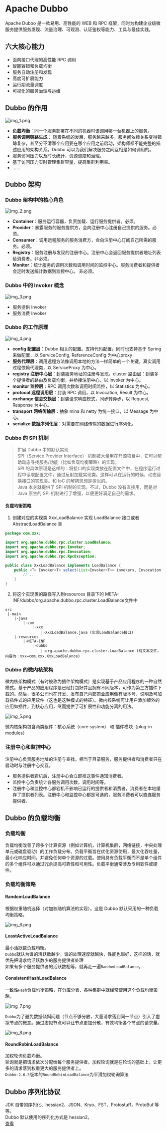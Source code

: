 # Apache Dubbo

Apache Dubbo 是一款易用、高性能的 WEB 和 RPC 框架，同时为构建企业级微服务提供服务发现、流量治理、可观测、认证鉴权等能力、工具与最佳实践。

## 六大核心能力

- 面向接口代理的高性能 RPC 调用
- 智能容错和负载均衡
- 服务自动注册和发现
- 高度可扩展能力
- 运行期流量调度
- 可视化的服务治理与运维

## Dubbo 的作用

![img_1.png](img_1.png)
- **负载均衡**：同一个服务部署在不同的机器时该调用哪一台机器上的服务。
- **服务调用链路生成**： 随着系统的发展，服务越来越多，服务间依赖关系变得错踪复杂，甚至分不清哪个应用要在哪个应用之前启动，架构师都不能完整的描述应用的架构关系。Dubbo
   可以为我们解决服务之间互相是如何调用的。
- 服务访问压力以及时长统计、资源调度和治理。
- 基于访问压力实时管理集群容量，提高集群利用率。
- ……

## Dubbo 架构

### Dubbo 架构中的核心角色

![img_2.png](img_2.png)
- **Container**：服务运行容器，负责加载、运行服务提供者。必须。
- **Provider**：暴露服务的服务提供方，会向注册中心注册自己提供的服务。必须。
- **Consumer**：调用远程服务的服务消费方，会向注册中心订阅自己所需的服务。必须。
- **Registry**：服务注册与发现的注册中心。注册中心会返回服务提供者地址列表给消费者。非必须。
- **Monitor**：统计服务的调用次数和调用时间的监控中心。服务消费者和提供者会定时发送统计数据到监控中心。 非必须。

### Dubbo 中的 Invoker 概念

![img_3.png](img_3.png)
- 服务提供 Invoker
- 服务消费 Invoker

### Dubbo 的工作原理

![img_4.png](img_4.png)
- **config 配置层**：Dubbo 相关的配置。支持代码配置，同时也支持基于 Spring 来做配置，以 ServiceConfig, ReferenceConfig
   为中心proxy
- **服务代理层**：调用远程方法像调用本地的方法一样简单的一个关键，真实调用过程依赖代理类，以 ServiceProxy 为中心。
- **registry 注册中心层**：封装服务地址的注册与发现。cluster 路由层：封装多个提供者的路由及负载均衡，并桥接注册中心，以
   Invoker 为中心。
- **monitor 监控层**：RPC 调用次数和调用时间监控，以 Statistics 为中心。
- **protocol 远程调用层**：封装 RPC 调用，以 Invocation, Result 为中心。
- **exchange 信息交换层**：封装请求响应模式，同步转异步，以 Request, Response 为中心。
- **transport 网络传输层**：抽象 mina 和 netty 为统一接口，以 Message 为中心。
- **serialize 数据序列化层**：对需要在网络传输的数据进行序列化。

### Dubbo 的 SPI 机制

> 扩展 Dubbo 中的默认实现  
> SPI（Service Provider Interface） 机制被大量用在开源项目中，它可以帮助动态寻找服务/功能（比如负载均衡策略）的实现。  
> SPI 的具体原理是这样的：将接口的实现类放在配置文件中，在程序运行过程中读取配置文件，通过反射加载实现类。这样可以在运行的时候，动态替换接口的实现类。和
> IoC 的解耦思想是类似的。  
> Java 本身就提供了 SPI 机制的实现。不过，Dubbo 没有直接用，而是对 Java 原生的 SPI 机制进行了增强，以便更好满足自己的需求。

#### 负载均衡策略

1. 创建对应的实现类 XxxLoadBalance 实现 LoadBalance 接口或者 AbstractLoadBalance 类

```java
package com.xxx;

import org.apache.dubbo.rpc.cluster.LoadBalance;
import org.apache.dubbo.rpc.Invoker;
import org.apache.dubbo.rpc.Invocation;
import org.apache.dubbo.rpc.RpcException;

public class XxxLoadBalance implements LoadBalance {
    public <T> Invoker<T> select(List<Invoker<T>> invokers, Invocation invocation) throws RpcException {
        // ...
    }
}
```

2. 将这个实现类的路径写入到resources 目录下的 META-INF/dubbo/org.apache.dubbo.rpc.cluster.LoadBalance文件中

```text
src
 |-main
    |-java
        |-com
            |-xxx
                |-XxxLoadBalance.java (实现LoadBalance接口)
    |-resources
        |-META-INF
            |-dubbo
                |-org.apache.dubbo.rpc.cluster.LoadBalance (纯文本文件，内容为：xxx=com.xxx.XxxLoadBalance)
```

### Dubbo 的微内核架构


微内核架构模式（有时被称为插件架构模式）是实现基于产品应用程序的一种自然模式。基于产品的应用程序是已经打包好并且拥有不同版本，可作为第三方插件下载的。然后，很多公司也在开发、发布自己内部商业应用像有版本号、说明及可加载插件式的应用软件（这也是这种模式的特征）。微内核系统可让用户添加额外的应用如插件，到核心应用，继而提供了可扩展性和功能分离的用法。

![img_5.png](img_5.png)

微内核架构包含两类组件：核心系统（core system） 和 插件模块（plug-in modules）

### 注册中心和监控中心

注册中心负责服务地址的注册与查找，相当于目录服务，服务提供者和消费者只在启动时与注册中心交互。
- 服务提供者宕机后，注册中心会立即推送事件通知消费者。
- 监控中心负责统计各服务调用次数，调用时间等。
- 注册中心和监控中心都宕机不影响已运行的提供者和消费者，消费者在本地缓存了提供者列表。注册中心和监控中心都是可选的，服务消费者可以直连服务提供者。

## Dubbo 的负载均衡

### 负载均衡

负载均衡改善了跨多个计算资源（例如计算机，计算机集群，网络链接，中央处理单元或磁盘驱动）的工作负载分布。负载平衡旨在优化资源使用，最大化吞吐量，最小化响应时间，并避免任何单个资源的过载。使用具有负载平衡而不是单个组件的多个组件可以通过冗余提高可靠性和可用性。负载平衡通常涉及专用软件或硬件。

### 负载均衡策略

#### RandomLoadBalance

根据权重随机选择（对加权随机算法的实现）。这是 Dubbo 默认采用的一种负载均衡策略。

![img_6.png](img_6.png)

#### LeastActiveLoadBalance

最小活跃数负载均衡。  
`Dubbo`就认为谁的活跃数越少，谁的处理速度就越快，性能也越好，这样的话，就优先把请求给活跃数少的服务提供者处理  
如果有多个服务提供者的活跃数相等，就再走一遍`RandomLoadBalance`。

#### ConsistentHashLoadBalance

一致性`Hash`负载均衡策略，在分库分表、各种集群中就经常使用这个负载均衡策略。

![img_7.png](img_7.png)

`Dubbo`为了避免数据倾斜问题（节点不够分散，大量请求落到同一节点）引入了虚拟节点的概念。通过虚拟节点可以让节点更加分散，有效均衡各个节点的请求量。

![img_8.png](img_8.png)

#### RoundRobinLoadBalance

加权轮询负载均衡。  
轮询就是把请求依次分配给每个服务提供者。加权轮询就是在轮询的基础上，让更多的请求落到权重更大的服务提供者上。  
`Dubbo-2.6.5`版本的`RoundRobinLoadBalance`为平滑加权轮询算法

## Dubbo 序列化协议

JDK 自带的序列化、hessian2、JSON、Kryo、FST、Protostuff，ProtoBuf 等等。  
Dubbo 默认使用的序列化方式是 hessian2。  
[查看](..%2F..%2F..%2F..%2F01.java%2Fbase%2FREADME.md#序列化和反序列化)



















